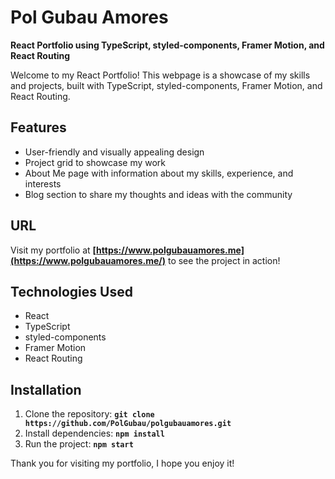 # **Pol Gubau Amores**
**React Portfolio using TypeScript, styled-components, Framer Motion, and React Routing**

Welcome to my React Portfolio! This webpage is a showcase of my skills and projects, built with TypeScript, styled-components, Framer Motion, and React Routing.

## **Features**

- User-friendly and visually appealing design
- Project grid to showcase my work
- About Me page with information about my skills, experience, and interests
- Blog section to share my thoughts and ideas with the community

## **URL**

Visit my portfolio at **[https://www.polgubauamores.me](https://www.polgubauamores.me/)** to see the project in action!

## **Technologies Used**

- React
- TypeScript
- styled-components
- Framer Motion
- React Routing

## **Installation**

1. Clone the repository: **`git clone https://github.com/PolGubau/polgubauamores.git`**
2. Install dependencies: **`npm install`**
3. Run the project: **`npm start`**

Thank you for visiting my portfolio, I hope you enjoy it!
